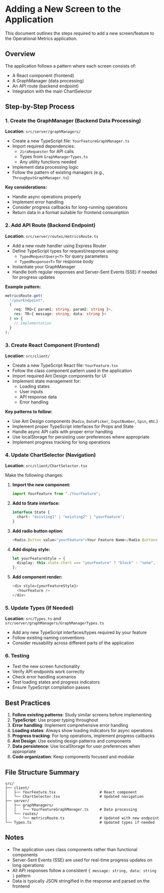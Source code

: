 # Adding a New Screen to the Application

This document outlines the steps required to add a new screen/feature to the Operational Metrics application.

## Overview

The application follows a pattern where each screen consists of:

- A React component (frontend)
- A GraphManager (data processing)
- An API route (backend endpoint)
- Integration with the main ChartSelector

## Step-by-Step Process

### 1. Create the GraphManager (Backend Data Processing)

**Location**: `src/server/graphManagers/`

- Create a new TypeScript file: `YourFeatureGraphManager.ts`
- Import required dependencies:
  - `JiraRequester` for API calls
  - Types from `GraphManagerTypes.ts`
  - Any utility functions needed
- Implement data processing logic
- Follow the pattern of existing managers (e.g., `ThroughputGraphManager.ts`)

**Key considerations:**

- Handle async operations properly
- Implement error handling
- Consider progress callbacks for long-running operations
- Return data in a format suitable for frontend consumption

### 2. Add API Route (Backend Endpoint)

**Location**: `src/server/routes/metricsRoute.ts`

- Add a new route handler using Express Router
- Define TypeScript types for request/response using:
  - `TypedRequestQuery<T>` for query parameters
  - `TypedResponse<T>` for response body
- Instantiate your GraphManager
- Handle both regular responses and Server-Sent Events (SSE) if needed for progress updates

**Example pattern:**

```typescript
metricsRoute.get(
  "/yourEndpoint",
  (
    req: TRQ<{ param1: string; param2: string }>,
    res: TR<{ message: string; data: string }>
  ) => {
    // Implementation
  }
);
```

### 3. Create React Component (Frontend)

**Location**: `src/client/`

- Create a new TypeScript React file: `YourFeature.tsx`
- Follow the class component pattern used in the application
- Import required Ant Design components for UI
- Implement state management for:
  - Loading states
  - User inputs
  - API response data
  - Error handling

**Key patterns to follow:**

- Use Ant Design components (`Radio`, `DatePicker`, `InputNumber`, `Spin`, etc.)
- Implement proper TypeScript interfaces for Props and State
- Handle async API calls with proper error handling
- Use localStorage for persisting user preferences where appropriate
- Implement progress tracking for long operations

### 4. Update ChartSelector (Navigation)

**Location**: `src/client/ChartSelector.tsx`

Make the following changes:

1. **Import the new component:**

   ```typescript
   import YourFeature from "./YourFeature";
   ```

2. **Add to State interface:**

   ```typescript
   interface State {
     chart: "existing1" | "existing2" | "yourFeature";
   }
   ```

3. **Add radio button option:**

   ```typescript
   <Radio.Button value="yourFeature">Your Feature Name</Radio.Button>
   ```

4. **Add display style:**

   ```typescript
   let yourFeatureStyle = {
     display: this.state.chart === "yourFeature" ? "block" : "none",
   };
   ```

5. **Add component render:**
   ```typescript
   <div style={yourFeatureStyle}>
     <YourFeature />
   </div>
   ```

### 5. Update Types (If Needed)

**Location**: `src/Types.ts` and `src/server/graphManagers/GraphManagerTypes.ts`

- Add any new TypeScript interfaces/types required by your feature
- Follow existing naming conventions
- Consider reusability across different parts of the application

### 6. Testing

- Test the new screen functionality
- Verify API endpoints work correctly
- Check error handling scenarios
- Test loading states and progress indicators
- Ensure TypeScript compilation passes

## Best Practices

1. **Follow existing patterns**: Study similar screens before implementing
2. **TypeScript**: Use proper typing throughout
3. **Error handling**: Implement comprehensive error handling
4. **Loading states**: Always show loading indicators for async operations
5. **Progress tracking**: For long operations, implement progress callbacks
6. **Ant Design**: Use existing design patterns and components
7. **Data persistence**: Use localStorage for user preferences when appropriate
8. **Code organization**: Keep components focused and modular

## File Structure Summary

```
src/
├── client/
│   ├── YourFeature.tsx                    # React component
│   └── ChartSelector.tsx                  # Updated navigation
├── server/
│   ├── graphManagers/
│   │   └── YourFeatureGraphManager.ts     # Data processing
│   └── routes/
│       └── metricsRoute.ts                # Updated with new endpoint
└── Types.ts                               # Updated types if needed
```

## Notes

- The application uses class components rather than functional components
- Server-Sent Events (SSE) are used for real-time progress updates on long operations
- All API responses follow a consistent `{ message: string, data: string }` pattern
- Data is typically JSON stringified in the response and parsed on the frontend

